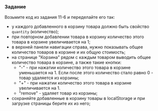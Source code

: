 ### Задание

Возьмите код из задания 11-6 и переделайте его так:
- у каждого добавленного в корзину товара должно быть свойство `quantity` (количество);
- при повторном добавлении товара в корзину количество этого товара в корзине увеличивается на 1;
- в верхней панели навигации справа, нужно показывать общее количество товаров в корзине и их общую стоимость;
- на странице "Корзина" рядом с каждым товаром выводить общее количество товара в корзине, а также такие кнопки:
  - "-" - при нажатии количество этого товара в корзине уменьшается на 1. Если после этого количество стало равно 0 - товар удаляется из корзины;
  - "+" - при нажатии количество этого товара в корзине увеличивается на 1.
  - "remove" - удаляет товар из корзины;
- сохраняйте добавленные в корзину товары в localStorage и при загрузке страницы берите их из него;